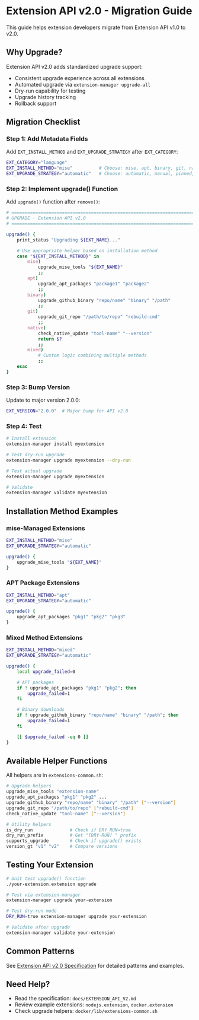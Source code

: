 # Extension API v2.0 - Migration Guide

This guide helps extension developers migrate from Extension API v1.0 to v2.0.

## Why Upgrade?

Extension API v2.0 adds standardized upgrade support:

- Consistent upgrade experience across all extensions
- Automated upgrade via `extension-manager upgrade-all`
- Dry-run capability for testing
- Upgrade history tracking
- Rollback support

## Migration Checklist

### Step 1: Add Metadata Fields

Add `EXT_INSTALL_METHOD` and `EXT_UPGRADE_STRATEGY` after `EXT_CATEGORY`:

```bash
EXT_CATEGORY="language"
EXT_INSTALL_METHOD="mise"          # Choose: mise, apt, binary, git, native, mixed, manual
EXT_UPGRADE_STRATEGY="automatic"   # Choose: automatic, manual, pinned, security-only
```

### Step 2: Implement upgrade() Function

Add `upgrade()` function after `remove()`:

```bash
# ============================================================================
# UPGRADE - Extension API v2.0
# ============================================================================

upgrade() {
    print_status "Upgrading ${EXT_NAME}..."

    # Use appropriate helper based on installation method
    case "${EXT_INSTALL_METHOD}" in
        mise)
            upgrade_mise_tools "${EXT_NAME}"
            ;;
        apt)
            upgrade_apt_packages "package1" "package2"
            ;;
        binary)
            upgrade_github_binary "repo/name" "binary" "/path"
            ;;
        git)
            upgrade_git_repo "/path/to/repo" "rebuild-cmd"
            ;;
        native)
            check_native_update "tool-name" "--version"
            return $?
            ;;
        mixed)
            # Custom logic combining multiple methods
            ;;
    esac
}
```

### Step 3: Bump Version

Update to major version 2.0.0:

```bash
EXT_VERSION="2.0.0"  # Major bump for API v2.0
```

### Step 4: Test

```bash
# Install extension
extension-manager install myextension

# Test dry-run upgrade
extension-manager upgrade myextension --dry-run

# Test actual upgrade
extension-manager upgrade myextension

# Validate
extension-manager validate myextension
```

## Installation Method Examples

### mise-Managed Extensions

```bash
EXT_INSTALL_METHOD="mise"
EXT_UPGRADE_STRATEGY="automatic"

upgrade() {
    upgrade_mise_tools "${EXT_NAME}"
}
```

### APT Package Extensions

```bash
EXT_INSTALL_METHOD="apt"
EXT_UPGRADE_STRATEGY="automatic"

upgrade() {
    upgrade_apt_packages "pkg1" "pkg2" "pkg3"
}
```

### Mixed Method Extensions

```bash
EXT_INSTALL_METHOD="mixed"
EXT_UPGRADE_STRATEGY="automatic"

upgrade() {
    local upgrade_failed=0

    # APT packages
    if ! upgrade_apt_packages "pkg1" "pkg2"; then
        upgrade_failed=1
    fi

    # Binary downloads
    if ! upgrade_github_binary "repo/name" "binary" "/path"; then
        upgrade_failed=1
    fi

    [[ $upgrade_failed -eq 0 ]]
}
```

## Available Helper Functions

All helpers are in `extensions-common.sh`:

```bash
# Upgrade helpers
upgrade_mise_tools "extension-name"
upgrade_apt_packages "pkg1" "pkg2" ...
upgrade_github_binary "repo/name" "binary" "/path" ["--version"]
upgrade_git_repo "/path/to/repo" ["rebuild-cmd"]
check_native_update "tool-name" ["--version"]

# Utility helpers
is_dry_run              # Check if DRY_RUN=true
dry_run_prefix          # Get "[DRY-RUN] " prefix
supports_upgrade        # Check if upgrade() exists
version_gt "v1" "v2"    # Compare versions
```

## Testing Your Extension

```bash
# Unit test upgrade() function
./your-extension.extension upgrade

# Test via extension-manager
extension-manager upgrade your-extension

# Test dry-run mode
DRY_RUN=true extension-manager upgrade your-extension

# Validate after upgrade
extension-manager validate your-extension
```

## Common Patterns

See [Extension API v2.0 Specification](EXTENSION_API_V2.md) for detailed patterns and examples.

## Need Help?

- Read the specification: `docs/EXTENSION_API_V2.md`
- Review example extensions: `nodejs.extension`, `docker.extension`
- Check upgrade helpers: `docker/lib/extensions-common.sh`
